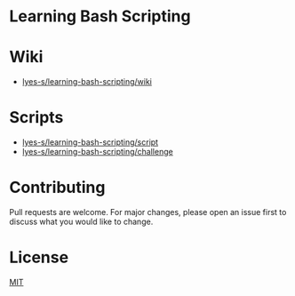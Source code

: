 # Learning Bash Scripting

# Wiki

* [lyes-s/learning-bash-scripting/wiki](https://github.com/lyes-s/learning-bash-scripting/wiki)

# Scripts

* [lyes-s/learning-bash-scripting/script](https://github.com/lyes-s/learning-bash-scripting/tree/master/script)
* [lyes-s/learning-bash-scripting/challenge](https://github.com/lyes-s/learning-bash-scripting/tree/master/challenge)

# Contributing
Pull requests are welcome. For major changes, please open an issue first to discuss what you would like to change.

# License
[MIT](https://github.com/lyes-s/learning-bash-scripting/blob/master/LICENSE.md)
